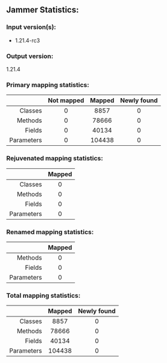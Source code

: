 Jammer Statistics:
------------------
### Input version(s):
- 1.21.4-rc3
### Output version:
1.21.4
### Primary mapping statistics:
|            | Not mapped | Mapped | Newly found |
| ----------:|:----------:|:------:|:-----------:|
|    Classes |     0      |  8857  |      0      |
|    Methods |     0      | 78666  |      0      |
|     Fields |     0      | 40134  |      0      |
| Parameters |     0      | 104438 |      0      |
### Rejuvenated mapping statistics:
|            | Mapped |
| ----------:|:------:|
|    Classes |   0    |
|    Methods |   0    |
|     Fields |   0    |
| Parameters |   0    |
### Renamed mapping statistics:
|            | Mapped |
| ----------:|:------:|
|    Methods |   0    |
|     Fields |   0    |
| Parameters |   0    |
### Total mapping statistics:
|            | Mapped | Newly found |
| ----------:|:------:|:-----------:|
|    Classes |  8857  |      0      |
|    Methods | 78666  |      0      |
|     Fields | 40134  |      0      |
| Parameters | 104438 |      0      |

